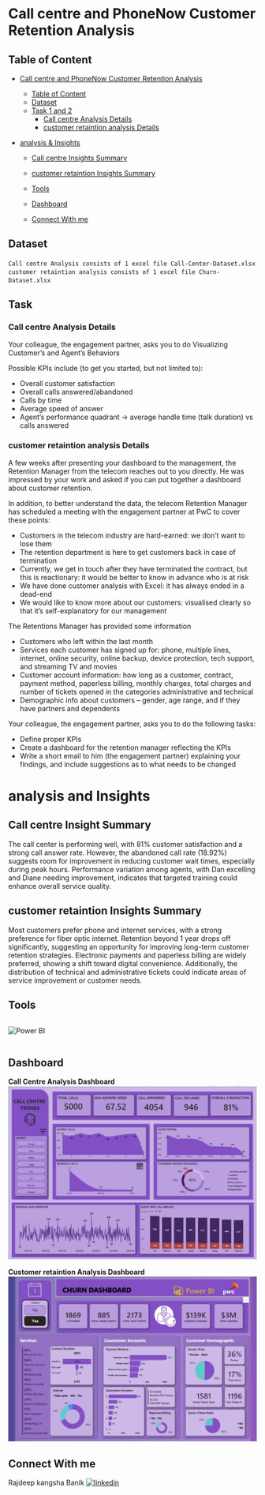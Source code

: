 # Call centre and PhoneNow Customer Retention Analysis

## Table of Content

- [Call centre and PhoneNow Customer Retention Analysis ](#Call-centre-and-phonenow-customer-retention-analysis)
  - [Table of Content](#table-of-content)
  - [Dataset](#dataset)
  - [Task 1 and 2](#task)
    - [Call centre Analysis Details](#Call-centre-Analysis-Details)
    - [customer retaintion analysis Details](#customer-retaintion-analysis-details)

- [analysis & Insights](#analysis-and-Insights)
  - [Call centre Insights Summary](#Call-centre-Insights-Summary)
  - [customer retaintion Insights Summary](#customer-retaintion-Insights-Summary)

  - [Tools](#tools)
  - [Dashboard](#dashboard)
  - [Connect With me](#Connect-With-me) 

## Dataset

`Call centre Analysis consists of 1 excel file Call-Center-Dataset.xlsx`
`customer retaintion analysis consists of 1 excel file Churn-Dataset.xlsx`

## Task

### Call centre Analysis Details 

Your colleague, the engagement partner, asks you to do Visualizing Customer’s and Agent’s Behaviors

Possible KPIs include (to get you started, but not limited to):

- Overall customer satisfaction
- Overall calls answered/abandoned
- Calls by time
- Average speed of answer
- Agent’s performance quadrant -> average handle time (talk duration) vs calls answered

### customer retaintion analysis Details 

A few weeks after presenting your dashboard to the management, the Retention Manager from the telecom reaches out to you directly. He was impressed by your work and asked if you can put together a dashboard about customer retention.

In addition, to better understand the data, the telecom Retention Manager has scheduled a meeting with the engagement partner at PwC to cover these points:

- Customers in the telecom industry are hard-earned: we don’t want to lose them
- The retention department is here to get customers back in case of termination
- Currently, we get in touch after they have terminated the contract, but this is reactionary: it would be better to know in advance who is at risk
- We  have done customer analysis with Excel: it has always ended in a dead-end
- We would like to know more about our customers: visualised clearly so that it’s self-explanatory for our management

The Retentions Manager has provided some information

- Customers who left within the last month
- Services each customer has signed up for: phone, multiple lines, internet, online security, online backup, device protection, tech support, and streaming TV and movies
- Customer account information: how long as a customer, contract, payment method, paperless billing, monthly charges, total charges and number of tickets opened in the categories administrative and technical
- Demographic info about customers – gender, age range, and if they have partners and dependents

Your colleague, the engagement partner, asks you to do the following tasks:

- Define proper KPIs
- Create a dashboard for the retention manager reflecting the KPIs
- Write a short email to him (the engagement partner) explaining your findings, and include suggestions as to what needs to be changed

# analysis and Insights

## Call centre Insight Summary

The call center is performing well, with 81% customer satisfaction and a strong call answer rate. However, the abandoned call rate (18.92%) suggests room for improvement in reducing customer wait times, especially during peak hours. Performance variation among agents, with Dan excelling and Diane needing improvement, indicates that targeted training could enhance overall service quality.

## customer retaintion Insights Summary

Most customers prefer phone and internet services, with a strong preference for fiber optic internet. Retention beyond 1 year drops off significantly, suggesting an opportunity for improving long-term customer retention strategies. Electronic payments and paperless billing are widely preferred, showing a shift toward digital convenience. Additionally, the distribution of technical and administrative tickets could indicate areas of service improvement or customer needs.

## Tools

<p style="float:left">
<img src="./Icons/power-bi-icon.png" height="50" alt="Power BI" title="Power BI">
</p>
<div style="clear:both"></div>

## Dashboard

**Call Centre Analysis Dashboard**
![Call Centre Analysis](DASHBOARD%202.1.jpg) 

**Customer retaintion Analysis Dashboard**
![Customer retaintion Analysis](DASHBOARD%202.2.jpg)

<!-- Check the live dashboard from <a href="https://www.novypro.com/project/customer-retention-7" alt="customer retention"><img src="./Icons/novyPro.svg" height="12" alt="novypro" title="novypro"></a> (click the icon) -->

## Connect With me

Rajdeep kangsha Banik <a href="https://www.linkedin.com/in/rajdeep-banik-a38133230/" alt="Rajdeep"><img src="https://www.linkedin.com/feed/?nis=true&lipi=urn%3Ali%3Apage%3Ad_flagship3_profile_view_base%3BDuwrG9n%2FS5C2b6anfU6x2Q%3D%3D" height="15" alt="linkedin" title="linkedin"></a>
